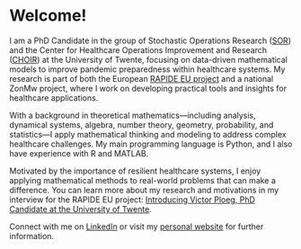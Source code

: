 # Welcome!

I am a PhD Candidate in the group of Stochastic Operations Research ([SOR](https://www.utwente.nl/en/eemcs/sor/)) and the Center for Healthcare Operations Improvement and Research ([CHOIR](https://www.utwente.nl/en/choir/)) at the University of Twente, focusing on data-driven mathematical models to improve pandemic preparedness within healthcare systems. My research is part of both the European [RAPIDE EU project](https://www.rapideproject.eu) and a national ZonMw project, where I work on developing practical tools and insights for healthcare applications.

With a background in theoretical mathematics—including analysis, dynamical systems, algebra, number theory, geometry, probability, and statistics—I apply mathematical thinking and modeling to address complex healthcare challenges. My main programming language is Python, and I also have experience with R and MATLAB.

Motivated by the importance of resilient healthcare systems, I enjoy applying mathematical methods to real-world problems that can make a difference. You can learn more about my research and motivations in my interview for the RAPIDE EU project: [Introducing Victor Ploeg, PhD Candidate at the University of Twente](https://www.rapideproject.eu/2025/04/introducing-victor-ploeg-phd-candidate-at-the-university-of-twente/).

Connect with me on [LinkedIn](https://linkedin.com/in/victorploeg) or visit my [personal website](https://personen.utwente.nl/v.r.ploeg) for further information.
